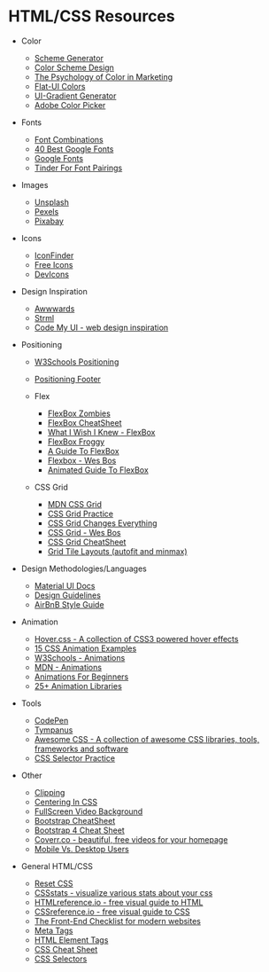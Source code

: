 # HTML/CSS Resources

* Color

  * [Scheme Generator](https://coolors.co/)
  * [Color Scheme Design](https://designmodo.com/create-color-scheme/)
  * [The Psychology of Color in Marketing](https://medium.com/help-scout/the-psychology-of-color-in-marketing-and-branding-ebb2320a2b0#.ptl6ae2i0)
  * [Flat-UI Colors](http://flatuicolors.com/)
  * [UI-Gradient Generator](https://uigradients.com/#RoseWater)
  * [Adobe Color Picker](https://color.adobe.com/create/color-wheel/)

* Fonts

  * [Font Combinations](https://www.canva.com/font-combinations/)
  * [40 Best Google Fonts](https://www.typewolf.com/google-fonts)
  * [Google Fonts](https://fonts.google.com/)
  * [Tinder For Font Pairings](http://fontflame.com/)

* Images

  * [Unsplash](https://unsplash.com/)
  * [Pexels](https://www.pexels.com/)
  * [Pixabay](https://pixabay.com/)

* Icons

  * [IconFinder](https://www.iconfinder.com/icons/1039579/earth_planet_univearse_venues_icon#size=128)
  * [Free Icons](https://www.freepik.com/free-icons/logo)
  * [DevIcons](https://vorillaz.github.io/devicons/#/dafont)

* Design Inspiration

  * [Awwwards](https://www.awwwards.com/)
  * [Strml](http://strml.net/)
  * [Code My UI - web design inspiration](https://codemyui.com/)

* Positioning

  * [W3Schools Positioning](https://www.w3schools.com/css/css_positioning.asp)
  * [Positioning Footer](https://matthewjamestaylor.com/blog/keeping-footers-at-the-bottom-of-the-page)

  * Flex

    * [FlexBox Zombies](https://flexboxzombies.com/courses/)
    * [FlexBox CheatSheet](http://jonibologna.com/content/images/flexboxsheet.pdf)
    * [What I Wish I Knew - FlexBox](https://www.smashingmagazine.com/2011/09/css3-flexible-box-layout-explained/)
    * [FlexBox Froggy](http://flexboxfroggy.com/)
    * [A Guide To FlexBox](https://css-tricks.com/snippets/css/a-guide-to-flexbox/)
    * [Flexbox - Wes Bos](https://flexbox.io/)
    * [Animated Guide To FlexBox](https://medium.freecodecamp.org/an-animated-guide-to-flexbox-d280cf6afc35)

  * CSS Grid
    * [MDN CSS Grid](https://developer.mozilla.org/en-US/docs/Web/CSS/CSS_Grid_Layout)
    * [CSS Grid Practice](http://cssgridgarden.com/)
    * [CSS Grid Changes Everything](https://www.youtube.com/watch?v=7kVeCqQCxlk)
    * [CSS Grid - Wes Bos](https://cssgrid.io/)
    * [CSS Grid CheatSheet](http://grid.malven.co/)
    * [Grid Tile Layouts (autofit and minmax)](http://gedd.ski/post/tile-layouts/)

* Design Methodologies/Languages

  * [Material UI Docs](https://material.io/)
  * [Design Guidelines](http://designguidelines.co/)
  * [AirBnB Style Guide](https://github.com/airbnb/css)

* Animation

  * [Hover.css - A collection of CSS3 powered hover effects](http://ianlunn.github.io/Hover/)
  * [15 CSS Animation Examples](https://webdesign.tutsplus.com/articles/15-inspiring-examples-of-css-animation-on-codepen--cms-23937)
  * [W3Schools - Animations](https://www.w3schools.com/css/css3_animations.asp)
  * [MDN - Animations](https://developer.mozilla.org/en-US/docs/Web/CSS/CSS_Animations/Using_CSS_animations)
  * [Animations For Beginners](https://robots.thoughtbot.com/css-animation-for-beginners)
  * [25+ Animation Libraries](https://cssauthor.com/css-animation-libraries/)

* Tools

  * [CodePen](https://codepen.io/)
  * [Tympanus](https://tympanus.net/codrops/)
  * [Awesome CSS - A collection of awesome CSS libraries, tools, frameworks and software](https://github.com/ikkou/awesome-css)
  * [CSS Selector Practice](http://flukeout.github.io/)

* Other

  * [Clipping](https://css-tricks.com/clipping-masking-css/)
  * [Centering In CSS](http://howtocenterincss.com/#contentType=text&content.text.lines=2&container.width=100pct&horizontal=center&vertical=middle&browser.IE=none)
  * [FullScreen Video Background](https://slicejack.com/fullscreen-html5-video-background-css/)
  * [Bootstrap CheatSheet](http://www.brandx.net/support/websites/bootstrap/bootstrap-cheat-sheet.html)
  * [Bootstrap 4 Cheat Sheet](https://hackerthemes.com/bootstrap-cheatsheet/)
  * [Coverr.co - beautiful, free videos for your homepage](https://coverr.co/)
  * [Mobile Vs. Desktop Users](https://www.stonetemple.com/mobile-vs-desktop-usage-mobile-grows-but-desktop-still-a-big-player/)

* General HTML/CSS

  * [Reset CSS](https://meyerweb.com/eric/tools/css/reset/)
  * [CSSstats - visualize various stats about your css](http://www.cssstats.com)
  * [HTMLreference.io - free visual guide to HTML](http://htmlreference.io/)
  * [CSSreference.io - free visual guide to CSS](http://cssreference.io/)
  * [The Front-End Checklist for modern websites](https://frontendchecklist.io/)
  * [Meta Tags](https://www.metatags.org/all_metatags)
  * [HTML Element Tags](https://www.w3schools.com/tags/)
  * [CSS Cheat Sheet](http://overapi.com/css)
  * [CSS Selectors](https://www.w3schools.com/cssref/css_selectors.asp)
